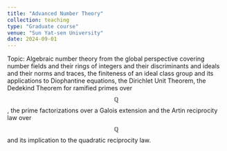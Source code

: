 ```yaml
---
title: "Advanced Number Theory"
collection: teaching
type: "Graduate course"
venue: "Sun Yat-sen University"
date: 2024-09-01
---
```


Topic: Algebraic number theory from the global perspective covering number fields and their rings of integers and their discriminants and ideals and their norms and traces, the finiteness of an ideal class group and its applications to Diophantine equations, the Dirichlet Unit Theorem, the Dedekind Theorem for ramified primes over $$\mathbb{Q}$$, 
the prime factorizations over a Galois extension and the Artin reciprocity law over 
$$\mathbb{Q}$$ and its implication to the quadratic reciprocity law.

